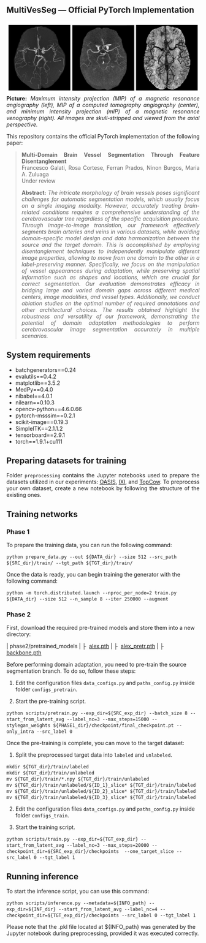 ## MultiVesSeg &mdash; Official PyTorch Implementation
<div align="justify">

![Teaser image](./MRA_CTA_MRV.png)
**Picture:** *Maximum intensity projection (MIP) of a magnetic resonance angiography (left), MIP of a computed tomography angiography (center), and minimum intensity projection (mIP) of a magnetic resonance venography (right). All images are skull-stripped and viewed from the axial perspective.*

This repository contains the official PyTorch implementation of the following paper:

> **Multi-Domain Brain Vessel Segmentation Through Feature Disentanglement**<br>
> Francesco Galati, Rosa Cortese, Ferran Prados, Ninon Burgos, Maria A. Zuluaga<br>
> Under review
>
> **Abstract:** *The intricate morphology of brain vessels poses significant challenges for automatic segmentation models, which usually focus on a single imaging modality. However, accurately treating brain-related conditions requires a comprehensive understanding of the cerebrovascular tree regardless of the specific acquisition procedure. Through image-to-image translation, our framework effectively segments brain arteries and veins in various datasets, while avoiding domain-specific model design and data harmonization between the source and the target domain. This is accomplished by employing disentanglement techniques to independently manipulate different image properties, allowing to move from one domain to the other in a label-preserving manner. Specifically, we focus on the manipulation of vessel appearances during adaptation, while preserving spatial information such as shapes and locations, which are crucial for correct segmentation. Our evaluation demonstrates efficacy in bridging large and varied domain gaps across different medical centers, image modalities, and vessel types. Additionally, we conduct ablation studies on the optimal number of required annotations and other architectural choices. The results obtained highlight the robustness and versatility of our framework, demonstrating the potential of domain adaptation methodologies to perform cerebrovascular image segmentation accurately in multiple scenarios.*

</div>

## System requirements
- batchgenerators==0.24
- evalutils==0.4.2
- matplotlib==3.5.2
- MedPy==0.4.0
- nibabel==4.0.1
- nilearn==0.10.3
- opencv-python==4.6.0.66
- pytorch-msssim==0.2.1
- scikit-image==0.19.3
- SimpleITK==2.1.1.2
- tensorboard==2.9.1
- torch==1.9.1+cu111

## Preparing datasets for training
<div align="justify">

Folder `preprocessing` contains the Jupyter notebooks used to prepare the datasets utilized in our experiments: [OASIS](https://doi.org/10.1101/2019.12.13.19014902), [IXI](https://brain-development.org/ixi-dataset), and [TopCow](https://arxiv.org/abs/2312.17670). To preprocess your own dataset, create a new notebook by following the structure of the existing ones.

</div>

## Training networks

### Phase 1

To prepare the training data, you can run the following command:

```
python prepare_data.py --out ${DATA_dir} --size 512 --src_path ${SRC_dir}/train/ --tgt_path ${TGT_dir}/train/
```

Once the data is ready, you can begin training the generator with the following command:

```
python -m torch.distributed.launch --nproc_per_node=2 train.py ${DATA_dir} --size 512 --n_sample 8 --iter 250000 --augment
```

### Phase 2
First, download the required pre-trained models and store them into a new directory:

| phase2/pretrained_models
| &boxvr;&nbsp; [alex.pth](https://github.com/richzhang/PerceptualSimilarity/raw/refs/heads/master/lpips/weights/v0.1/alex.pth)
| &boxvr;&nbsp; [alex_pretr.pth](https://download.pytorch.org/models/alexnet-owt-7be5be79.pth)
| &boxvr;&nbsp; [backbone.pth](https://drive.google.com/file/d/1coFTz-Kkgvoc_gRT8JFzqCgeC3lAFWQp)

Before performing domain adaptation, you need to pre-train the source segmentation branch. To do so, follow these steps:

1) Edit the configuration files `data_configs.py` and `paths_config.py`  inside folder `configs_pretrain`.

2) Start the pre-training script.
```
python scripts/pretrain.py --exp_dir=${SRC_exp_dir} --batch_size 8 --start_from_latent_avg --label_nc=3 --max_steps=15000 --stylegan_weights ${PHASE1_dir}/checkpoint/final_checkpoint.pt --only_intra --src_label 0
```

Once the pre-training is complete, you can move to the target dataset:

1) Split the preprocessed target data into `labeled` and `unlabeled`.
```
mkdir ${TGT_dir}/train/labeled
mkdir ${TGT_dir}/train/unlabeled
mv ${TGT_dir}/train/*.npy ${TGT_dir}/train/unlabeled
mv ${TGT_dir}/train/unlabeled/${ID_1}_slice* ${TGT_dir}/train/labeled
mv ${TGT_dir}/train/unlabeled/${ID_2}_slice* ${TGT_dir}/train/labeled
mv ${TGT_dir}/train/unlabeled/${ID_3}_slice* ${TGT_dir}/train/labeled
```

2) Edit the configuration files `data_configs.py` and `paths_config.py`  inside folder `configs_train`.

3) Start the training script.
```
python scripts/train.py --exp_dir=${TGT_exp_dir} --start_from_latent_avg --label_nc=3 --max_steps=20000 --checkpoint_dir=${SRC_exp_dir}/checkpoints  --one_target_slice --src_label 0 --tgt_label 1
```

## Running inference

To start the inference script, you can use this command:
```
python scripts/inference.py --metadata=${INFO_path} --exp_dir=${INF_dir} --start_from_latent_avg --label_nc=4 --checkpoint_dir=${TGT_exp_dir}/checkpoints --src_label 0 --tgt_label 1
```

Please note that the .pkl file located at ${INFO_path} was generated by the Jupyter notebook during preprocessing, provided it was executed correctly.
